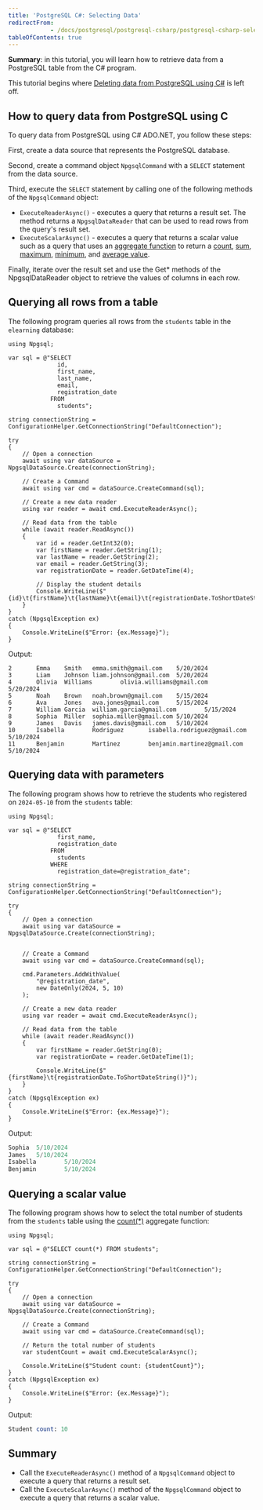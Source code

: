 ```yaml
---
title: 'PostgreSQL C#: Selecting Data'
redirectFrom: 
            - /docs/postgresql/postgresql-csharp/postgresql-csharp-select
tableOfContents: true
---
```


**Summary**: in this tutorial, you will learn how to retrieve data from a PostgreSQL table from the C# program.

This tutorial begins where [Deleting data from PostgreSQL using C#](/docs/postgresql/postgresql-csharp/postgresql-csharp-delete) is left off.

## How to query data from PostgreSQL using C

To query data from PostgreSQL using C# ADO.NET, you follow these steps:

First, create a data source that represents the PostgreSQL database.

Second, create a command object `NpgsqlCommand` with a `SELECT` statement from the data source.

Third, execute the `SELECT` statement by calling one of the following methods of the `NpgsqlCommand` object:

- `ExecuteReaderAsync()` - executes a query that returns a result set. The method returns a `NpgsqlDataReader` that can be used to read rows from the query's result set.
- `ExecuteScalarAsync()` - executes a query that returns a scalar value such as a query that uses an [aggregate function](/docs/postgresql/postgresql-aggregate-functions) to return a [count](/docs/postgresql/postgresql-aggregate-functions/postgresql-count-function), [sum](/docs/postgresql/postgresql-aggregate-functions/postgresql-sum-function), [maximum](/docs/postgresql/postgresql-aggregate-functions/postgresql-max-function), [minimum](/docs/postgresql/postgresql-aggregate-functions/postgresql-min-function), and [average value](/docs/postgresql/postgresql-aggregate-functions/postgresql-avg-function).

Finally, iterate over the result set and use the Get\* methods of the NpgsqlDataReader object to retrieve the values of columns in each row.

## Querying all rows from a table

The following program queries all rows from the `students` table in the `elearning` database:

```
using Npgsql;

var sql = @"SELECT
              id,
              first_name,
              last_name,
              email,
              registration_date
            FROM
              students";

string connectionString = ConfigurationHelper.GetConnectionString("DefaultConnection");

try
{
    // Open a connection
    await using var dataSource = NpgsqlDataSource.Create(connectionString);

    // Create a Command
    await using var cmd = dataSource.CreateCommand(sql);

    // Create a new data reader
    using var reader = await cmd.ExecuteReaderAsync();

    // Read data from the table
    while (await reader.ReadAsync())
    {
        var id = reader.GetInt32(0);
        var firstName = reader.GetString(1);
        var lastName = reader.GetString(2);
        var email = reader.GetString(3);
        var registrationDate = reader.GetDateTime(4);

        // Display the student details
        Console.WriteLine($"{id}\t{firstName}\t{lastName}\t{email}\t{registrationDate.ToShortDateString()}");
    }
}
catch (NpgsqlException ex)
{
    Console.WriteLine($"Error: {ex.Message}");
}
```

Output:

```text
2       Emma    Smith   emma.smith@gmail.com    5/20/2024
3       Liam    Johnson liam.johnson@gmail.com  5/20/2024
4       Olivia  Williams        olivia.williams@gmail.com       5/20/2024
5       Noah    Brown   noah.brown@gmail.com    5/15/2024
6       Ava     Jones   ava.jones@gmail.com     5/15/2024
7       William Garcia  william.garcia@gmail.com        5/15/2024
8       Sophia  Miller  sophia.miller@gmail.com 5/10/2024
9       James   Davis   james.davis@gmail.com   5/10/2024
10      Isabella        Rodriguez       isabella.rodriguez@gmail.com    5/10/2024
11      Benjamin        Martinez        benjamin.martinez@gmail.com     5/10/2024
```

## Querying data with parameters

The following program shows how to retrieve the students who registered on `2024-05-10` from the `students` table:

```
using Npgsql;

var sql = @"SELECT
              first_name,
              registration_date
            FROM
              students
            WHERE
              registration_date=@registration_date";

string connectionString = ConfigurationHelper.GetConnectionString("DefaultConnection");

try
{
    // Open a connection
    await using var dataSource = NpgsqlDataSource.Create(connectionString);


    // Create a Command
    await using var cmd = dataSource.CreateCommand(sql);

    cmd.Parameters.AddWithValue(
        "@registration_date",
        new DateOnly(2024, 5, 10)
    );

    // Create a new data reader
    using var reader = await cmd.ExecuteReaderAsync();

    // Read data from the table
    while (await reader.ReadAsync())
    {
        var firstName = reader.GetString(0);
        var registrationDate = reader.GetDateTime(1);

        Console.WriteLine($"{firstName}\t{registrationDate.ToShortDateString()}");
    }
}
catch (NpgsqlException ex)
{
    Console.WriteLine($"Error: {ex.Message}");
}
```

Output:

```sql
Sophia  5/10/2024
James   5/10/2024
Isabella        5/10/2024
Benjamin        5/10/2024
```

## Querying a scalar value

The following program shows how to select the total number of students from the `students` table using the [count(\*)](/docs/postgresql/postgresql-aggregate-functions/postgresql-count-function) aggregate function:

```
using Npgsql;

var sql = @"SELECT count(*) FROM students";

string connectionString = ConfigurationHelper.GetConnectionString("DefaultConnection");

try
{
    // Open a connection
    await using var dataSource = NpgsqlDataSource.Create(connectionString);

    // Create a Command
    await using var cmd = dataSource.CreateCommand(sql);

    // Return the total number of students
    var studentCount = await cmd.ExecuteScalarAsync();

    Console.WriteLine($"Student count: {studentCount}");
}
catch (NpgsqlException ex)
{
    Console.WriteLine($"Error: {ex.Message}");
}
```

Output:

```sql
Student count: 10
```

## Summary

- Call the `ExecuteReaderAsync()` method of a `NpgsqlCommand` object to execute a query that returns a result set.
- Call the `ExecuteScalarAsync()` method of the `NpgsqlCommand` object to execute a query that returns a scalar value.
